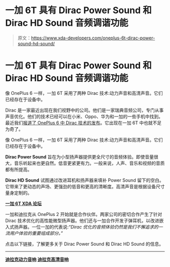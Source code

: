 # 一加 6T 具有 Dirac Power Sound 和 Dirac HD Sound 音频调谐功能

> 原文：<https://www.xda-developers.com/oneplus-6t-dirac-power-sound-hd-sound/>

# 一加 6T 具有 Dirac Power Sound 和 Dirac HD Sound 音频调谐功能

像 OnePlus 6 一样，一加 6T 采用了两种 Dirac 技术:动力声音和高清声音。它们已经存在于设备中。

Dirac 是一家最近出现在我们视野中的公司。他们是一家瑞典音频公司，专门从事声音优化。他们的技术已经可以在小米、Oppo、华为和一加的一些手机中找到。最近我们[报道了 OnePlus 6 中 Dirac 技术的发布](https://www.xda-developers.com/oneplus-6-dirac-power-sound-dirac-hd-sound/)。它出现在一加 6T 中也就不足为奇了。

像 OnePlus 6 一样，一加 6T 采用了两种 Dirac 技术:动力声音和高清声音。它们已经存在于设备中。

**Dirac Power Sound** 旨在为小型扬声器提供更全尺寸的音频体验。即使音量很大，音乐听起来也更自然。低音更紧更有力。一般来说，人声、音乐和视频的音质都有所提高。

**Dirac HD Sound** 试图通过改进耳机和扬声器来填补 Power Sound 留下的空白。它带来了更动态的声场、更强劲的低音和更高的清晰度。高清声音是根据设备尺寸量身定制的。

[**一加 6T XDA 论坛**](https://forum.xda-developers.com/oneplus-6t)

一加和迪拉克从 OnePlus 2 开始就是合作伙伴。两家公司的密切合作产生了针对 Dirac 技术优化的高性能微型扬声器。他们还与一加合作开发子弹耳机，以改进嵌入式扬声器。一位一加的代表说:*“Dirac 优化的音频体验仍然是我们不懈追求的一流用户体验的重要组成部分。”*

点击以下链接，了解更多关于 Dirac Power Sound 和 Dirac HD Sound 的信息。

* * *

[**迪拉克动力音响**](https://www.dirac.com/power-sound/) [**迪拉克高清音响**](https://www.dirac.com/hd-sound/)